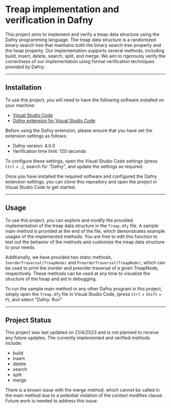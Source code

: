 # Treap implementation and verification in Dafny

This project aims to implement and verify a treap data structure using the Dafny programming language. The treap data structure is a randomized binary search tree that maintains both the binary search tree property and the heap property. Our implementation supports several methods, including build, insert, delete, search, split, and merge. We aim to rigorously verify the correctness of our implementation using formal verification techniques provided by Dafny.

---

## Installation

To use this project, you will need to have the following software installed on your machine:

- [Visual Studio Code](https://code.visualstudio.com/)
- [Dafny extension for Visual Studio Code](https://marketplace.visualstudio.com/items?itemName=correctnessLab.dafny-vscode)

Before using the Dafny extension, please ensure that you have set the extension settings as follows:

- Dafny version: 4.0.0
- Verification time limit: 120 seconds

To configure these settings, open the Visual Studio Code settings (press `Ctrl` + `,`), search for "Dafny", and update the settings as required.

Once you have installed the required software and configured the Dafny extension settings, you can clone this repository and open the project in Visual Studio Code to get started.

---

## Usage

To use this project, you can explore and modify the provided implementation of the treap data structure in the `Treap.dfy` file. A sample main method is provided at the end of the file, which demonstrates example usages of the implemented methods. You are free to edit this function to test out the behavior of the methods and customize the treap data structure to your needs.

Additionally, we have provided two static methods, `InorderTraversal(TreapNode)` and `PreorderTraversal(TreapNode)`, which can be used to print the inorder and preorder traversal of a given TreapNode, respectively. These methods can be used at any time to visualize the structure of the treap and aid in debugging.

To run the sample main method or any other Dafny program in this project, simply open the `Treap.dfy` file in Visual Studio Code, (press `Ctrl` + `Shift` + `P`), and select "Dafny: Run"

---

## Project Status

This project was last updated on 21/4/2023 and is not planned to receive any future updates. The currently implemented and verified methods include:

- build
- insert
- delete
- search
- split
- merge

There is a known issue with the merge method, which cannot be called in the main method due to a potential violation of the context modifies clause. Future work is needed to address this issue.
